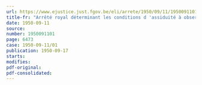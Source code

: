```yaml
---
url: https://www.ejustice.just.fgov.be/eli/arrete/1950/09/11/1950091101/justel
title-fr: "Arrêté royal déterminant les conditions d 'assiduité à observer par les travailleurs de l'industrie hôtelière pour l'obtention de jours de congé rémunérés (abrogé par AR 22-10-1951, art. 6)"
date: 1950-09-11
source:
number: 1950091101
page: 6473
case: 1950-09-11/01
publication: 1950-09-17
starts:
modifies:
pdf-original:
pdf-consolidated:
---
```


